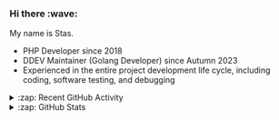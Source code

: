<h3>Hi there :wave:</h3>

My name is Stas.

- PHP Developer since 2018
- DDEV Maintainer (Golang Developer) since Autumn 2023
- Experienced in the entire project development life cycle, including coding, software testing, and debugging

<details>
  <summary>:zap: Recent GitHub Activity</summary>

<!--RECENT_ACTIVITY:start-->
1. ⬆️ Pushed 1 commit(s) to [rfay/ddev](https://github.com/rfay/ddev)<br>
2. ⬆️ Pushed 11 commit(s) to [rfay/ddev](https://github.com/rfay/ddev)<br>
3. ⬆️ Pushed 1 commit(s) to [stasadev/ddev](https://github.com/stasadev/ddev)<br>
4. ⬆️ Pushed 1 commit(s) to [stasadev/ddev](https://github.com/stasadev/ddev)<br>
5. ⬆️ Pushed 8 commit(s) to [stasadev/ddev](https://github.com/stasadev/ddev)<br>
6. ⬆️ Pushed 5 commit(s) to [stasadev/ddev](https://github.com/stasadev/ddev)<br>
7. ⬆️ Pushed 1 commit(s) to [ddev/ddev](https://github.com/ddev/ddev)<br>
8. 🎉 Merged PR [#6786](https://github.com/ddev/ddev/pull/6786) in [ddev/ddev](https://github.com/ddev/ddev)<br>
9. ⬆️ Pushed 1 commit(s) to [ddev/ddev](https://github.com/ddev/ddev)<br>
10. 🎉 Merged PR [#6790](https://github.com/ddev/ddev/pull/6790) in [ddev/ddev](https://github.com/ddev/ddev)<br>
<!--RECENT_ACTIVITY:end-->

</details>

<details>
  <summary>:zap: GitHub Stats</summary>

  <picture>
    <source
      srcset="https://github-readme-stats.vercel.app/api?username=stasadev&show_icons=true&count_private=true&include_all_commits=true&hide_border=true&theme=tokyonight"
      media="(prefers-color-scheme: dark)"
    />
    <source
      srcset="https://github-readme-stats.vercel.app/api?username=stasadev&show_icons=true&count_private=true&include_all_commits=true&hide_border=true"
      media="(prefers-color-scheme: light), (prefers-color-scheme: no-preference)"
    />
    <img src="https://github-readme-stats.vercel.app/api?username=stasadev&show_icons=true&count_private=true&include_all_commits=true&hide_border=true" />
  </picture>

</details>
